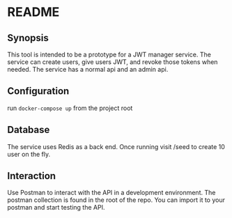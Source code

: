 # README

## Synopsis

This tool is intended to be a prototype for a JWT manager service.
The service can create users, give users JWT, and revoke those tokens when
needed. The service has a normal api and an admin api.

## Configuration

run `docker-compose up` from the project root

## Database 

The service uses Redis as a back end. Once running visit /seed to create 10
user on the fly.

## Interaction

Use Postman to interact with the API in a development environment. The postman
collection is found in the root of the repo. You can import it to your postman
and start testing the API.

